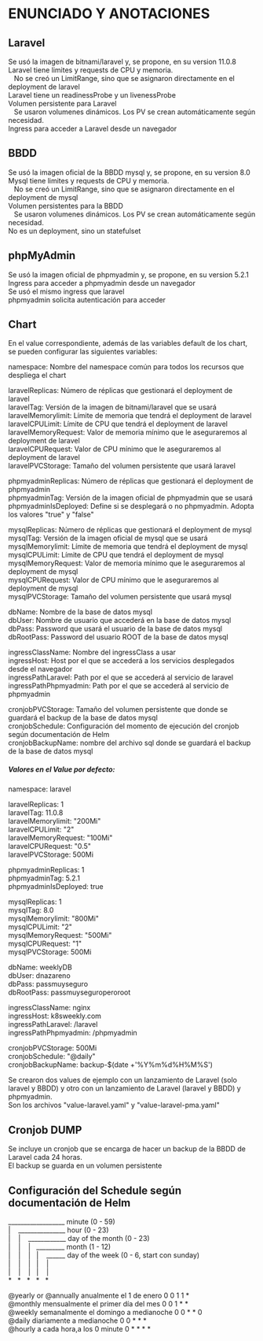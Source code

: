 # ENUNCIADO Y ANOTACIONES

## Laravel ##

Se usó la imagen de bitnami/laravel y, se propone, en su version 11.0.8<br>
Laravel tiene limites y requests de CPU y memoria.<br>
&nbsp;&nbsp;&nbsp;No se creó un LimitRange, sino que se asignaron directamente en el deployment de laravel<br>
Laravel tiene un readinessProbe y un livenessProbe<br>
Volumen persistente para Laravel<br>
&nbsp;&nbsp;&nbsp;Se usaron volumenes dinámicos. Los PV se crean automáticamente según necesidad.<br>
Ingress para acceder a Laravel desde un navegador<br>

## BBDD ##

Se usó la imagen oficial de la BBDD mysql y, se propone, en su version 8.0<br>
Mysql tiene limites y requests de CPU y memoria.<br>
&nbsp;&nbsp;&nbsp;No se creó un LimitRange, sino que se asignaron directamente en el deployment de mysql<br>
Volumen persistentes para la BBDD<br>
&nbsp;&nbsp;&nbsp;Se usaron volumenes dinámicos. Los PV se crean automáticamente según necesidad.<br>
No es un deployment, sino un statefulset<br>

## phpMyAdmin ##

Se usó la imagen oficial de phpmyadmin y, se propone, en su version 5.2.1<br>
Ingress para acceder a phpmyadmin desde un navegador<br>
Se usó el mismo ingress que laravel<br>
phpmyadmin solicita autenticación para acceder<br>

## Chart ##

En el value correspondiente, además de las variables default de los chart, se pueden configurar las siguientes variables:<br>

namespace: Nombre del namespace común para todos los recursos que despliega el chart<br>

laravelReplicas: Número de réplicas que gestionará el deployment de laravel<br>
laravelTag: Versión de la imagen de bitnami/laravel que se usará<br>
laravelMemorylimit: Límite de memoria que tendrá el deployment de laravel<br>
laravelCPULimit: Límite de CPU que tendrá el deployment de laravel<br>
laravelMemoryRequest: Valor de memoria mínimo que le aseguraremos al deployment de laravel<br>
laravelCPURequest: Valor de CPU mínimo que le aseguraremos al deployment de laravel<br>
laravelPVCStorage: Tamaño del volumen persistente que usará laravel<br>

phpmyadminReplicas: Número de réplicas que gestionará el deployment de phpmyadmin<br>
phpmyadminTag: Versión de la imagen oficial de phpmyadmin que se usará<br>
phpmyadminIsDeployed: Define si se desplegará o no phpmyadmin. Adopta los valores "true" y "false"<br>

mysqlReplicas: Número de réplicas que gestionará el deployment de mysql<br>
mysqlTag: Versión de la imagen oficial de mysql que se usará<br>
mysqlMemorylimit: Límite de memoria que tendrá el deployment de mysql<br>
mysqlCPULimit: Límite de CPU que tendrá el deployment de mysql<br>
mysqlMemoryRequest: Valor de memoria mínimo que le aseguraremos al deployment de mysql<br>
mysqlCPURequest: Valor de CPU mínimo que le aseguraremos al deployment de mysql<br>
mysqlPVCStorage: Tamaño del volumen persistente que usará mysql<br>

dbName: Nombre de la base de datos mysql<br>
dbUser: Nombre de usuario que accederá en la base de datos mysql<br>
dbPass: Password que usará el usuario de la base de datos mysql<br>
dbRootPass: Password del usuario ROOT de la base de datos mysql<br>

ingressClassName: Nombre del ingressClass a usar<br>
ingressHost: Host por el que se accederá a los servicios desplegados desde el navegador<br>
ingressPathLaravel: Path por el que se accederá al servicio de laravel<br>
ingressPathPhpmyadmin: Path por el que se accederá al servicio de phpmyadmin<br>

cronjobPVCStorage: Tamaño del volumen persistente que donde se guardará el backup de la base de datos mysql<br>
cronjobSchedule: Configuración del momento de ejecución del cronjob según documentación de Helm<br>
cronjobBackupName: nombre del archivo sql donde se guardará el backup de la base de datos mysql<br>

##### Valores en el Value por defecto:<br>
namespace: laravel<br>

laravelReplicas: 1<br>
laravelTag: 11.0.8<br>
laravelMemorylimit: "200Mi"<br>
laravelCPULimit: "2"<br>
laravelMemoryRequest: "100Mi" <br>
laravelCPURequest: "0.5"<br>
laravelPVCStorage: 500Mi<br>

phpmyadminReplicas: 1<br>
phpmyadminTag: 5.2.1<br>
phpmyadminIsDeployed: true<br>

mysqlReplicas: 1<br>
mysqlTag: 8.0<br>
mysqlMemorylimit: "800Mi"<br>
mysqlCPULimit: "2"<br>
mysqlMemoryRequest: "500Mi"<br>
mysqlCPURequest: "1"<br>
mysqlPVCStorage: 500Mi<br>

dbName: weeklyDB<br>
dbUser: dnazareno<br>
dbPass: passmuyseguro<br>
dbRootPass: passmuyseguroperoroot<br>

ingressClassName: nginx<br>
ingressHost: k8sweekly.com<br>
ingressPathLaravel: /laravel<br>
ingressPathPhpmyadmin: /phpmyadmin<br>

cronjobPVCStorage: 500Mi<br>
cronjobSchedule: "@daily"<br>
cronjobBackupName: backup-$(date +'%Y%m%d%H%M%S')<br>

Se crearon dos values de ejemplo con un lanzamiento de Laravel (solo laravel y BBDD) y otro con un lanzamiento de Laravel (laravel y BBDD) y phpmyadmin.<br>
Son los archivos "value-laravel.yaml" y "value-laravel-pma.yaml"<br>

## Cronjob DUMP ##

Se incluye un cronjob que se encarga de hacer un backup de la BBDD de Laravel cada 24 horas.<br>
El backup se guarda en un volumen persistente<br>

## Configuración del Schedule según documentación de Helm ##

__________________ minute (0 - 59)<br>
| &nbsp;&nbsp;  _______________ hour (0 - 23)<br>
| &nbsp;&nbsp; | &nbsp;&nbsp;   ____________ day of the month (0 - 23)<br>
| &nbsp;&nbsp; | &nbsp;&nbsp;  |&nbsp;&nbsp;  _________ month (1 - 12)<br>
| &nbsp;&nbsp; | &nbsp;&nbsp;  |&nbsp;&nbsp;  |&nbsp;&nbsp;&nbsp;  ______ day of the week (0 - 6, start con sunday)<br>
| &nbsp;&nbsp; | &nbsp;&nbsp;  |&nbsp;&nbsp;  |&nbsp;&nbsp;&nbsp;  |<br>
| &nbsp;&nbsp; | &nbsp;&nbsp;  |&nbsp;&nbsp;  |&nbsp;&nbsp;&nbsp;  |<br>
\*&nbsp;&nbsp;&nbsp;\*&nbsp;&nbsp;&nbsp;\*&nbsp;&nbsp;&nbsp;\*&nbsp;&nbsp;&nbsp;\*<br>

@yearly or @annually    anualmente el 1 de enero              0 0 1 1 *<br>
@monthly                mensualmente el primer día del mes    0 0 1 * *<br>
@weekly                 semanalmente el domingo a medianoche  0 0 * * 0<br>
@daily                  diariamente a medianoche              0 0 * * *<br>
@hourly                 a cada hora,a los 0 minute            0 * * * *<br>
